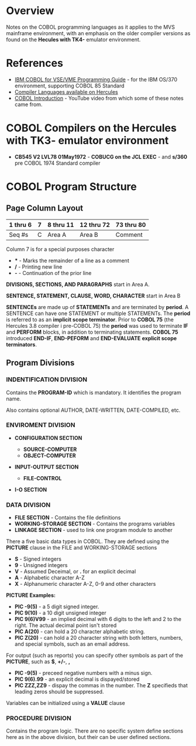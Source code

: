 # Overview

Notes on the COBOL programming languages as it applies to the MVS mainframe environment, with an emphasis on the older compiler versions as found on the **Hecules with TK4-** emulator environment.

# References

* [IBM COBOL for VSE/VME Programming Guide](http://publibz.boulder.ibm.com/cgi-bin/bookmgr_OS390/download/IGYVA002.pdf?DT=20041222113748) - for the IBM OS/370 environment, supporting COBOL 85 Standard
* [Compiler Languages available on Hercules](http://www.jaymoseley.com/hercules/compilers/list_of.htm)
* [COBOL Introduction](https://www.youtube.com/watch?v=DTyKHm92oI4) - YouTube video from which some of these notes came from.

# COBOL Compilers on the **Hercules with TK3-** emulator environment

* **CB545 V2 LVL78 01May1972** - **COBUCG on the JCL EXEC** - and **s/360** pre COBOL 1974 Standard compiler

# COBOL Program Structure

## Page Column Layout

1 thru 6 | 7 | 8 thru 11 | 12 thru 72 | 73 thru 80
---------|---|-----------|------------|-----------
Seq \#s  | C | Area A    | Area B     | Comment

Column 7 is for a special purposes character
* **\*** - Marks the remainder of a line as a comment
* **/** - Printing new line
* **-** - Continuation of the prior line

**DIVISIONS, SECTIONS, AND PARAGRAPHS** start in Area A.

**SENTENCE, STATEMENT, CLAUSE, WORD, CHARACTER** start in Area B

**SENTENCEs** are made up of **STATEMENTs** and are terminated by **period**.  A SENTENCE can have one STATEMENT or multiple STATEMENTs.  The **period** is referred to as an **implicit scope terminator**.  Prior to **COBOL 75** (the Hercules 3.8 compiler i pre-COBOL 75) the **period** was used to terminate **IF** and **PERFORM** blocks, in addition to terminating statements.  **COBOL 75** introduced **END-IF**, **END-PEFORM** and **END-EVALUATE** **explicit scope terminators**. 

## Program Divisions

### INDENTIFICATION DIVISION

Contains the **PROGRAM-ID** which is mandatory.  It identifies the program name.

Also contains optional AUTHOR, DATE-WRITTEN, DATE-COMPILED, etc.

### ENVIROMENT DIVISION

* **CONFIGURATION SECTION**
  * **SOURCE-COMPUTER**
  * **OBJECT-COMPUTER**

* **INPUT-OUTPUT SECTION**
  * **FILE-CONTROL**
 
* **I-O SECTION**

### DATA DIVISION

* **FILE SECTION** - Contains the file definitions
* **WORKING-STORAGE SECTION** - Contains the programs variables
* **LINKAGE SECTION** - used to link one program module to another

There a five basic data types in COBOL.  They are defined using the **PICTURE** clause in the FILE and WORKING-STORAGE sections
* **S** - Signed integers
* **9** - Unsigned integers
* **V** - Assumed Deceimal, or **.** for an explicit decimal
* **A** - Alphabetic character A-Z
* **X** - Alphanumeric character A-Z, 0-9 and other characters

**PICTURE Examples:**
* **PIC -9(5)** - a 5 digit signed integer.
* **PIC 9(10)** - a 10 digit unsigned integer
* **PIC 9(6)V99** - an implied decimal with 6 digits to the left and 2 to the right.  The actual decimal point isn't stored
* **PIC A(20)** - can hold a 20 character alphabetic string.
* **PIC Z(20)** - can hold a 20 character string with both letters, numbers, and special symbols, such as an email address.

For output (such as reports) you can specify other symbols as part of the **PICTURE**, such as **$**, **+/-**, **,**

* **PIC -9(5)** - preceed negative numbers with a minus sign.
* **PIC 9(6).99** - an explicit decimal is dispayed/stored
* **PIC ZZZ,ZZ9** - dispay the commas in the number.  The **Z** specifieds that leading zeros should be suppressed.

Variables can be initialized using a **VALUE** clause

### PROCEDURE DIVISION

Contains the program logic.  There are no specific system define sections here as in the above division, but their can be user defined sections.

